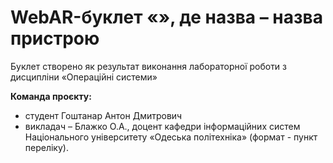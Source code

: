  # WebAR-буклет «», де назва – назва пристрою
 Буклет створено як результат виконання лабораторної роботи з дисципліни
«Операційні системи»

 **Команда проєкту:**
+ студент Гоштанар Антон Дмитрович 
+ викладач – Блажко О.А., доцент кафедри інформаційних систем Національного
університету «Одеська політехніка» (формат - пункт переліку).
